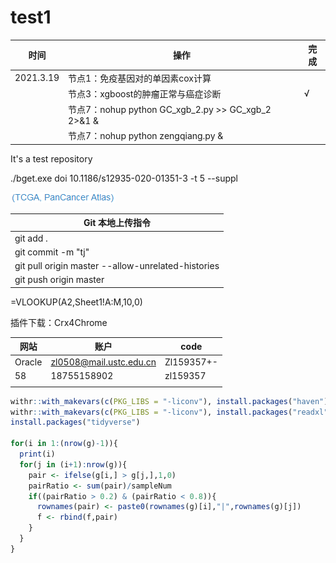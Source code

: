 # test1
| 时间      | 操作                                               | 完成 |
| --------- | -------------------------------------------------- | ---- |
| 2021.3.19 | 节点1：免疫基因对的单因素cox计算                   |      |
|           | 节点3：xgboost的肿瘤正常与癌症诊断                 | √    |
|           | 节点7：nohup python GC_xgb_2.py >> GC_xgb_2 2>&1 & |      |
|           | 节点7：nohup python zengqiang.py &                 |      |





It's a test repository

./bget.exe doi 10.1186/s12935-020-01351-3 -t 5 --suppl

![Error](https://github.com/bigone1/test/blob/master/Screenshots/1.png)

| Git 本地上传指令                                   |
| -------------------------------------------------- |
| git add .                                          |
| git commit -m "tj"                                 |
| git pull origin master --allow-unrelated-histories |
| git push origin master                             |

=VLOOKUP(A2,Sheet1!A:M,10,0)

插件下载：Crx4Chrome

| 网站   | 账户                    | code       |
| ------ | ----------------------- | ---------- |
| Oracle | zl0508@mail.ustc.edu.cn | Zl159357+- |
| 58     | 18755158902             | zl159357   |
|        |                         |            |

```R
withr::with_makevars(c(PKG_LIBS = "-liconv"), install.packages("haven"), assignment = "+=")
withr::with_makevars(c(PKG_LIBS = "-liconv"), install.packages("readxl"), assignment = "+=")
install.packages("tidyverse")

for(i in 1:(nrow(g)-1)){
  print(i)
  for(j in (i+1):nrow(g)){
    pair <- ifelse(g[i,] > g[j,],1,0)
    pairRatio <- sum(pair)/sampleNum
    if((pairRatio > 0.2) & (pairRatio < 0.8)){
      rownames(pair) <- paste0(rownames(g)[i],"|",rownames(g)[j])
      f <- rbind(f,pair)
    }
  }
}
```

